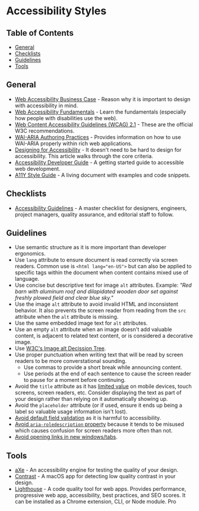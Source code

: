 # Accessibility Styles

<!-- Tocer[start]: Auto-generated, don't remove. -->

## Table of Contents

  - [General](#general)
  - [Checklists](#checklists)
  - [Guidelines](#guidelines)
  - [Tools](#tools)

<!-- Tocer[finish]: Auto-generated, don't remove. -->

## General

- [Web Accessibility Business Case](https://www.w3.org/WAI/bcase/Overview) - Reason why it is
  important to design with accessibility in mind.
- [Web Accessibility Fundamentals](https://www.w3.org/WAI/fundamentals/accessibility-intro) - Learn
  the fundamentals (especially how people with disabilities use the web).
- [Web Content Accessibility Guidelines (WCAG) 2.1](https://www.w3.org/TR/WCAG21) - These are the
  official W3C recommendations.
- [WAI-ARIA Authoring Practices](http://w3c.github.io/aria-practices) - Provides information on how
  to use WAI-ARIA properly within rich web applications.
- [Designing for Accessibility](https://is.gd/T3eZCD) - It doesn't need to be hard to design for
  accessibility. This article walks through the core criteria.
- [Accessibility Developer Guide](https://www.accessibility-developer-guide.com) - A getting started
  guide to accessible web development.
- [A11Y Style Guide](https://a11y-style-guide.com/style-guide) - A living document with examples and
  code snippets.

## Checklists

- [Accessibility Guidelines](http://accessibility.voxmedia.com) - A master checklist for designers,
  engineers, project managers, quality assurance, and editorial staff to follow.

## Guidelines

- Use semantic structure as it is more important than developer ergonomics.
- Use `lang` attribute to ensure document is read correctly via screen readers. Common use is `<html
  lang="en-US">` but can also be applied to specific tags within the document when content contains
  mixed use of language.
- Use concise but descriptive text for image `alt` attributes. Example: *"Red barn with aluminum
  roof and dilapidated wooden door set against freshly plowed field and clear blue sky."*
- Use the image `alt` attribute to avoid invalid HTML and inconsistent behavior. It also prevents
  the screen reader from reading from the `src` attribute when the `alt` attribute is missing.
- Use the same embedded image text for `alt` attributes.
- Use an empty `alt` attribute when an image doesn't add valuable content, is adjacent to related
  text content, or is considered a decorative image.
- Use [W3C's Image alt Decission Tree](https://www.w3.org/WAI/tutorials/images/decision-tree).
- Use proper punctuation when writing text that will be read by screen readers to be more
  converstational sounding.
    - Use commas to provide a short break while announcing content.
    - Use periods at the end of each sentence to cause the screen reader to pause for a moment
      before continuing.
- Avoid the  `title` attribute as it has [limited
  value](https://developer.paciellogroup.com/blog/2010/11/using-the-html-title-attribute) on mobile
  devices, touch screens, screen readers, etc. Consider displaying the text as part of your design
  rather than relying on it automatically showing up.
- Avoid the `placeholder` attribute (or if used, ensure it ends up being a label so valuable
  usage information isn't lost).
- [Avoid default field validation](http://adrianroselli.com/2019/02/avoid-default-field-validation.html)
  as it is harmful to accessibility.
- [Avoid `aria-roledescription`
  property](https://adrianroselli.com/2020/04/avoid-aria-roledescription.html) because it tends to
  be misused which causes confusion for screen readers more often than not.
- [Avoid opening links in new windows/tabs](https://adrianroselli.com/2020/02/link-targets-and-3-2-5.html).

## Tools

- [aXe](https://www.axe-core.org) - An accessibility engine for testing the quality of your design.
- [Contrast](https://usecontrast.com) - A macOS app for detecting low quality contrast in your
  design.
- [Lighthouse](https://developers.google.com/web/tools/lighthouse) - A code quality tool for web
  apps. Provides performance, progressive web app, accessibility, best practices, and SEO scores. It
  can be installed as a Chrome extension, CLI, or Node module. Pro
